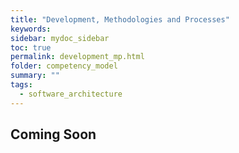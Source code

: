 ```yaml
---
title: "Development, Methodologies and Processes"
keywords: 
sidebar: mydoc_sidebar
toc: true
permalink: development_mp.html
folder: competency_model
summary: ""
tags:
  - software_architecture
---
```


## Coming Soon

 